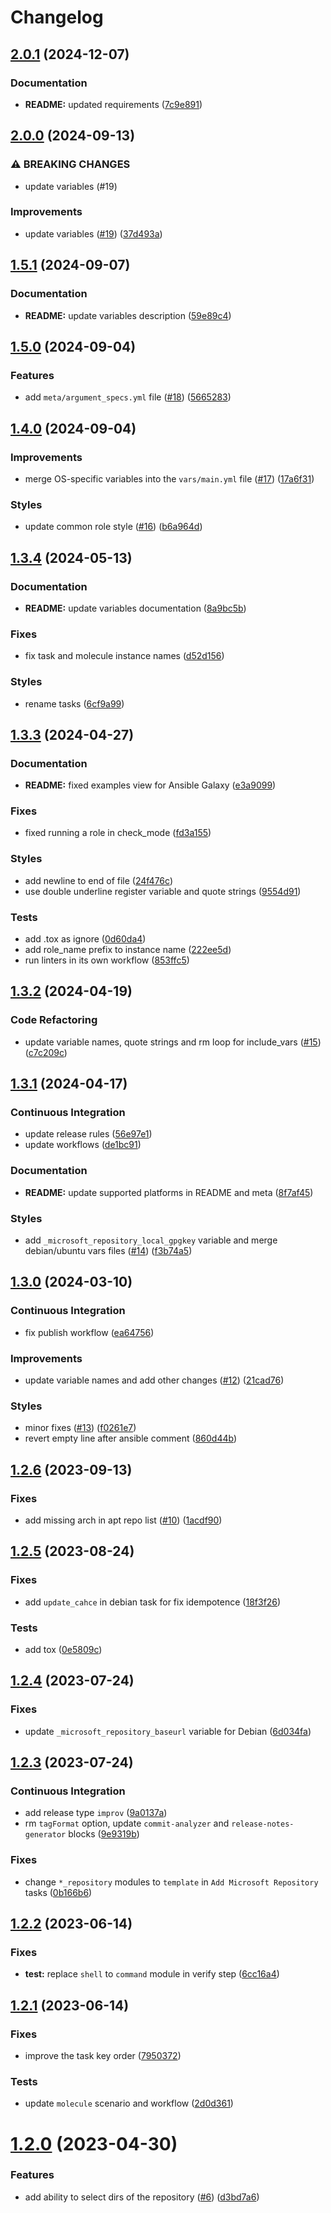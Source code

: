 # Changelog

## [2.0.1](https://github.com/antmelekhin/ansible-role-microsoft-repository/compare/v2.0.0...v2.0.1) (2024-12-07)


### Documentation

* **README:** updated requirements ([7c9e891](https://github.com/antmelekhin/ansible-role-microsoft-repository/commit/7c9e89172474102bc52aaca56f8b4addde0df503))

## [2.0.0](https://github.com/antmelekhin/ansible-role-microsoft-repository/compare/v1.5.1...v2.0.0) (2024-09-13)


### ⚠ BREAKING CHANGES

* update variables (#19)

### Improvements

* update variables ([#19](https://github.com/antmelekhin/ansible-role-microsoft-repository/issues/19)) ([37d493a](https://github.com/antmelekhin/ansible-role-microsoft-repository/commit/37d493a62dc18bac8351745448234f576ff7a687))

## [1.5.1](https://github.com/antmelekhin/ansible-role-microsoft-repository/compare/v1.5.0...v1.5.1) (2024-09-07)


### Documentation

* **README:** update variables description ([59e89c4](https://github.com/antmelekhin/ansible-role-microsoft-repository/commit/59e89c4fa331b4c30d860cee935ccd1a185c119f))

## [1.5.0](https://github.com/antmelekhin/ansible-role-microsoft-repository/compare/v1.4.0...v1.5.0) (2024-09-04)


### Features

* add `meta/argument_specs.yml` file ([#18](https://github.com/antmelekhin/ansible-role-microsoft-repository/issues/18)) ([5665283](https://github.com/antmelekhin/ansible-role-microsoft-repository/commit/5665283482296cef068377a4c522143804fee083))

## [1.4.0](https://github.com/antmelekhin/ansible-role-microsoft-repository/compare/v1.3.4...v1.4.0) (2024-09-04)


### Improvements

* merge OS-specific variables into the `vars/main.yml` file ([#17](https://github.com/antmelekhin/ansible-role-microsoft-repository/issues/17)) ([17a6f31](https://github.com/antmelekhin/ansible-role-microsoft-repository/commit/17a6f31e2b63166e1f31329f94696a95d87ca1a1))


### Styles

* update common role style ([#16](https://github.com/antmelekhin/ansible-role-microsoft-repository/issues/16)) ([b6a964d](https://github.com/antmelekhin/ansible-role-microsoft-repository/commit/b6a964df04e60955fe0b2326270c2e5c0c5fb1c6))

## [1.3.4](https://github.com/antmelekhin/ansible-role-microsoft-repository/compare/v1.3.3...v1.3.4) (2024-05-13)


### Documentation

* **README:** update variables documentation ([8a9bc5b](https://github.com/antmelekhin/ansible-role-microsoft-repository/commit/8a9bc5b69cec33f154f95d3638c2305308ed4aa0))


### Fixes

* fix task and molecule instance names ([d52d156](https://github.com/antmelekhin/ansible-role-microsoft-repository/commit/d52d156a1852b4181f85a3012d60abf9b51997d8))


### Styles

* rename tasks ([6cf9a99](https://github.com/antmelekhin/ansible-role-microsoft-repository/commit/6cf9a99331135450c97d59646dac49f3edb098d0))

## [1.3.3](https://github.com/antmelekhin/ansible-role-microsoft-repository/compare/v1.3.2...v1.3.3) (2024-04-27)


### Documentation

* **README:** fixed examples view for Ansible Galaxy ([e3a9099](https://github.com/antmelekhin/ansible-role-microsoft-repository/commit/e3a9099de2d08a53eb6684ce49dfe89b3eb36c48))


### Fixes

* fixed running a role in check_mode ([fd3a155](https://github.com/antmelekhin/ansible-role-microsoft-repository/commit/fd3a155671542e570048cbd4350c9ca9e44ec24a))


### Styles

* add newline to end of file ([24f476c](https://github.com/antmelekhin/ansible-role-microsoft-repository/commit/24f476c1dcb90470402127021cfd6a988a75980d))
* use double underline register variable and quote strings ([9554d91](https://github.com/antmelekhin/ansible-role-microsoft-repository/commit/9554d91b12eb8f1873664744ace086b5eda3ceba))


### Tests

* add .tox as ignore ([0d60da4](https://github.com/antmelekhin/ansible-role-microsoft-repository/commit/0d60da46a5d91e84baa0d69088c0f786b45e1903))
* add role_name prefix to instance name ([222ee5d](https://github.com/antmelekhin/ansible-role-microsoft-repository/commit/222ee5d8885f979d6da7a29acf4287323d50b0b7))
* run linters in its own workflow ([853ffc5](https://github.com/antmelekhin/ansible-role-microsoft-repository/commit/853ffc5586d0fab6434ba5831dc1764700d2bdf4))

## [1.3.2](https://github.com/antmelekhin/ansible-role-microsoft-repository/compare/v1.3.1...v1.3.2) (2024-04-19)


### Code Refactoring

* update variable names, quote strings and rm loop for include_vars ([#15](https://github.com/antmelekhin/ansible-role-microsoft-repository/issues/15)) ([c7c209c](https://github.com/antmelekhin/ansible-role-microsoft-repository/commit/c7c209c0f6c14acf05a3939f8646ebfb995f3531))

## [1.3.1](https://github.com/antmelekhin/ansible-role-microsoft-repository/compare/v1.3.0...v1.3.1) (2024-04-17)


### Continuous Integration

* update release rules ([56e97e1](https://github.com/antmelekhin/ansible-role-microsoft-repository/commit/56e97e148bdae2caabffa153a2175bfc9ba52157))
* update workflows ([de1bc91](https://github.com/antmelekhin/ansible-role-microsoft-repository/commit/de1bc910f730b4d881f706ffe798ba03473cd574))


### Documentation

* **README:** update supported platforms in README and meta ([8f7af45](https://github.com/antmelekhin/ansible-role-microsoft-repository/commit/8f7af4590f2048aa37478d88571d284434a3f593))


### Styles

* add `_microsoft_repository_local_gpgkey` variable and merge debian/ubuntu vars files ([#14](https://github.com/antmelekhin/ansible-role-microsoft-repository/issues/14)) ([f3b74a5](https://github.com/antmelekhin/ansible-role-microsoft-repository/commit/f3b74a5a55a19ede48e50a27362dc4515dad2034))

## [1.3.0](https://github.com/antmelekhin/ansible-role-microsoft-repository/compare/v1.2.6...v1.3.0) (2024-03-10)


### Continuous Integration

* fix publish workflow ([ea64756](https://github.com/antmelekhin/ansible-role-microsoft-repository/commit/ea64756c19d98cc82f3470ac7d5b501f6609cf87))


### Improvements

* update variable names and add other changes ([#12](https://github.com/antmelekhin/ansible-role-microsoft-repository/issues/12)) ([21cad76](https://github.com/antmelekhin/ansible-role-microsoft-repository/commit/21cad7680b4dab1417df6beed10a6ccb3ca0a8c4))


### Styles

* minor fixes ([#13](https://github.com/antmelekhin/ansible-role-microsoft-repository/issues/13)) ([f0261e7](https://github.com/antmelekhin/ansible-role-microsoft-repository/commit/f0261e7d50e3b97ff862825e38fbec485cb8472c))
* revert empty line after ansible comment ([860d44b](https://github.com/antmelekhin/ansible-role-microsoft-repository/commit/860d44b4fd72d36e74df11694798f56c249ae3a6))

## [1.2.6](https://github.com/antmelekhin/ansible-role-microsoft-repository/compare/v1.2.5...v1.2.6) (2023-09-13)


### Fixes

* add missing arch in apt repo list ([#10](https://github.com/antmelekhin/ansible-role-microsoft-repository/issues/10)) ([1acdf90](https://github.com/antmelekhin/ansible-role-microsoft-repository/commit/1acdf903a7f56d102643336f77857997c7b739e0))

## [1.2.5](https://github.com/antmelekhin/ansible-role-microsoft-repository/compare/v1.2.4...v1.2.5) (2023-08-24)

### Fixes

* add `update_cahce` in debian task for fix idempotence ([18f3f26](https://github.com/antmelekhin/ansible-role-microsoft-repository/commit/18f3f26829469f8bf1d4e9ff4c779f426f53ee62))

### Tests

* add tox ([0e5809c](https://github.com/antmelekhin/ansible-role-microsoft-repository/commit/0e5809c7d70aabadbd35518d041ada2b79d9bbce))

## [1.2.4](https://github.com/antmelekhin/ansible-role-microsoft-repository/compare/v1.2.3...v1.2.4) (2023-07-24)

### Fixes

* update `_microsoft_repository_baseurl` variable for Debian ([6d034fa](https://github.com/antmelekhin/ansible-role-microsoft-repository/commit/6d034faec7914eacb11e8ec176657f1bb03e13aa))

## [1.2.3](https://github.com/antmelekhin/ansible-role-microsoft-repository/compare/v1.2.2...v1.2.3) (2023-07-24)

### Continuous Integration

* add release type `improv` ([9a0137a](https://github.com/antmelekhin/ansible-role-microsoft-repository/commit/9a0137a55fe71081d2d87c518a3e59c7669aa59c))
* rm `tagFormat` option, update `commit-analyzer` and `release-notes-generator` blocks ([9e9319b](https://github.com/antmelekhin/ansible-role-microsoft-repository/commit/9e9319bc96486ccb6ce3d4e7d54205adafd45a01))

### Fixes

* change `*_repository` modules to `template` in `Add Microsoft Repository` tasks ([0b166b6](https://github.com/antmelekhin/ansible-role-microsoft-repository/commit/0b166b6a782e09aa3686985398cb34ea45fee047))

## [1.2.2](https://github.com/antmelekhin/ansible-role-microsoft-repository/compare/1.2.1...1.2.2) (2023-06-14)

### Fixes

* **test:** replace `shell` to `command` module in verify step ([6cc16a4](https://github.com/antmelekhin/ansible-role-microsoft-repository/commit/6cc16a425c6c8822b1d8c5d362c60a140f924532))

## [1.2.1](https://github.com/antmelekhin/ansible-role-microsoft-repository/compare/v1.2.0...1.2.1) (2023-06-14)

### Fixes

* improve the task key order ([7950372](https://github.com/antmelekhin/ansible-role-microsoft-repository/commit/79503723f9d59f26c5eb5e8d1769c2432ce10f42))

### Tests

* update `molecule` scenario and workflow ([2d0d361](https://github.com/antmelekhin/ansible-role-microsoft-repository/commit/2d0d3613092305b2af21bb98a999caa58f13a7a9))

# [1.2.0](https://github.com/antmelekhin/ansible-role-microsoft-repository/compare/v1.1.1...v1.2.0) (2023-04-30)

### Features

* add ability to select dirs of the repository ([#6](https://github.com/antmelekhin/ansible-role-microsoft-repository/issues/6)) ([d3bd7a6](https://github.com/antmelekhin/ansible-role-microsoft-repository/commit/d3bd7a6d5d8156bd14a0be97d04e72f8f7bdb9b2))
